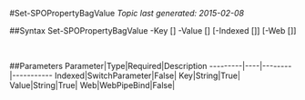 #Set-SPOPropertyBagValue
*Topic last generated: 2015-02-08*


##Syntax
    Set-SPOPropertyBagValue -Key [<String>] -Value [<String>] [-Indexed [<SwitchParameter>]] [-Web [<WebPipeBind>]]

&nbsp;

##Parameters
Parameter|Type|Required|Description
---------|----|--------|-----------
Indexed|SwitchParameter|False|
Key|String|True|
Value|String|True|
Web|WebPipeBind|False|
